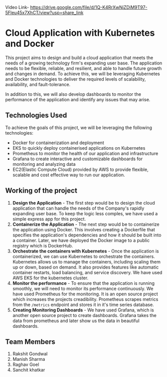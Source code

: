 Video Link- https://drive.google.com/file/d/1Q-K4RrXwNiZDiM9T97-5Fleu45x7XhCT/view?usp=share_link

# Cloud Application with Kubernetes and Docker

This project aims to design and build a cloud application that meets the needs of a growing technology firm's expanding user base. The application needs to be flexible, reliable, and resilient, and able to handle future growth and changes in demand. To achieve this, we will be leveraging Kubernetes and Docker technologies to deliver the required levels of scalability, availability, and fault-tolerance. 

In addition to this, we will also develop dashboards to monitor the performance of the application and identify any issues that may arise.

## Technologies Used

To achieve the goals of this project, we will be leveraging the following technologies:

- Docker for containerization and deployment
- EKS to quickly deploy containerised applications on Kubernetes
- Prometheus to monitor the health of our application and infrastructure
- Grafana to create interactive and customizable dashboards for monitoring and analyzing data
- EC2(Elastic Compute Cloud) provided by AWS to provide flexible, scalable and cost effective way to run our application.

## Working of the project
1. **Design the Application** - The first step would be to design the cloud application that can handle the needs of the Company's rapidly expanding user base. To keep the logic less comples, we have used a simple express app for this project.
2. **Containerize the Application** - The next step would be to containerize the application using Docker. This involves creating a Dockerfile that specifies the application's dependencies and how it should be built into a container. Later, we have deployed the Docker image to a public registry which is DockerHub.
3. **Orchestrate the containers with Kubernetes** - Once the application is containerized, we can use Kubernetes to orchestrate the containers. Kubernetes allows us to manage the containers, including scaling them up or down, based on demand. It also provides features like automatic container restarts, load balancing, and service discovery. We have used AWS EKS for the kubernetes cluster.
4. **Monitor the performance** - To ensure that the application is running smoothly, we will need to monitor its performance continuously. We have used Prometheus for the monitoring. It is an open source project which increases the projects creadibility. Prometheus scrapes metrics from the `/metrics` endpoint and stores it in it's time series database.
5. **Creating Monitoring Dashboards** - We have used Grafana, which is another open source project to create dashboards. Grafana takes the data from prometheus and later show us the data in beautiful dashboards.

## Team Members
1. Rakshit Gondwal
2. Manish Sharma
3. Raghav Goel
4. Sanchit khatkar
